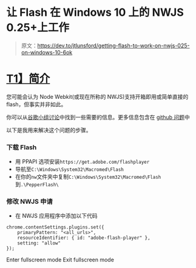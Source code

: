 # 让 Flash 在 Windows 10 上的 NWJS 0.25+上工作

> 原文：<https://dev.to/jtlunsford/getting-flash-to-work-on-nwjs-025-on-windows-10-6ok>

# [T1】简介](#intro)

您可能会认为 Node Webkit(或现在所称的 NWJS)支持开箱即用或简单直接的 flash，但事实并非如此。

你可以从[谷歌小组讨论](https://groups.google.com/forum/#!topic/nwjs-general/j7eCY7YJVcQ)中找到一些需要的信息。更多信息包含在 [github 问题](https://github.com/nwjs/nw.js/issues/5891)中

以下是我用来解决这个问题的步骤。

### 下载 Flash

*   用 PPAPI 选项安装`https://get.adobe.com/flashplayer`
*   导航至`C:\Windows\System32\Macromed\Flash`
*   在你的`nw`文件夹中复制`C:\Windows\System32\Macromed\Flash`到`.\PepperFlash\`

### 修改 NWJS 申请

*   在 NWJS 应用程序中添加以下代码

```
chrome.contentSettings.plugins.set({
    primaryPattern: "<all_urls>",
    resourceIdentifier: { id: "adobe-flash-player" },
    setting: "allow"
}); 
```

Enter fullscreen mode Exit fullscreen mode